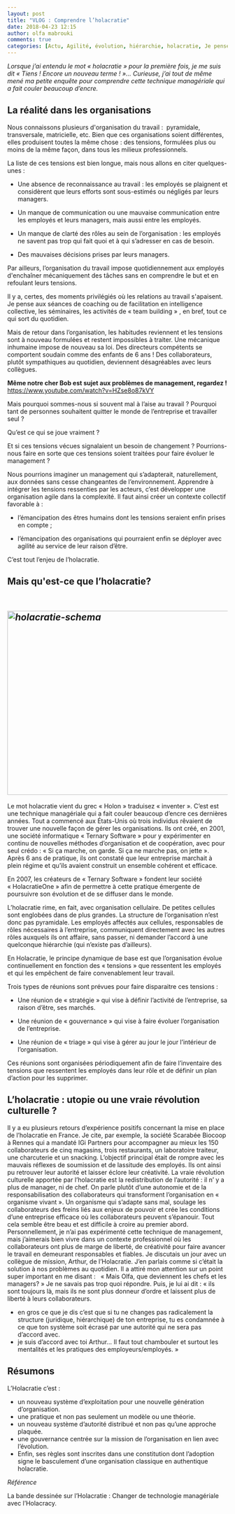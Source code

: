 ```yaml
---
layout: post
title: "VLOG : Comprendre l’holacratie"
date: 2018-04-23 12:15
author: olfa mabrouki
comments: true
categories: [Actu, Agilité, évolution, hiérarchie, holacratie, Je pense donc je blogue, management, organisation, pratique, système, tension, travail]
---
```

<em>Lorsque j’ai entendu le mot « holacratie » pour la première fois, je me suis dit « Tiens ! Encore un nouveau terme ! »… Curieuse, j’ai tout de même mené ma petite enquête pour comprendre cette technique managériale qui a fait couler beaucoup d’encre.     </em>

<h2>La réalité dans les organisations</h2>

Nous connaissons plusieurs d'organisation du travail :  pyramidale, transversale, matricielle, etc. Bien que ces organisations soient différentes, elles produisent toutes la même chose : des tensions, formulées plus ou moins de la même façon, dans tous les milieux professionnels.

La liste de ces tensions est bien longue, mais nous allons en citer quelques-unes :

<ul>
<li>Une absence de reconnaissance au travail : les employés se plaignent et considèrent que leurs efforts sont sous-estimés ou négligés par leurs managers.</li>
</ul>

<ul>
    <li>Un manque de communication ou une mauvaise communication entre les employés et leurs managers, mais aussi entre les employés.</li>
</ul>

<ul>
    <li>Un manque de clarté des rôles au sein de l’organisation : les employés ne savent pas trop qui fait quoi et à qui s’adresser en cas de besoin.</li>
</ul>

<ul>
    <li>Des mauvaises décisions prises par leurs managers.</li>
</ul>

Par ailleurs, l’organisation du travail impose quotidiennement aux employés d'enchaîner mécaniquement des tâches sans en comprendre le but et en refoulant leurs tensions.

Il y a, certes, des moments privilégiés où les relations au travail s'apaisent. Je pense aux séances de coaching ou de facilitation en intelligence collective, les séminaires, les activités de « team building » , en bref, tout ce qui sort du quotidien.

Mais de retour dans l’organisation, les habitudes reviennent et les tensions sont à nouveau formulées et restent impossibles à traiter. Une mécanique inhumaine impose de nouveau sa loi. Des directeurs compétents se comportent soudain comme des enfants de 6 ans ! Des collaborateurs, plutôt sympathiques au quotidien, deviennent désagréables avec leurs collègues.

<strong>Même notre cher Bob est sujet aux problèmes de management, regardez !</strong>
 https://www.youtube.com/watch?v=HZse8o87kVY

Mais pourquoi sommes-nous si souvent mal à l’aise au travail ? Pourquoi tant de personnes souhaitent quitter le monde de l’entreprise et travailler seul ?

Qu’est ce qui se joue vraiment ?

Et si ces tensions vécues signalaient un besoin de changement ? Pourrions-nous faire en sorte que ces tensions soient traitées pour faire évoluer le management ?

Nous pourrions imaginer un management qui s’adapterait, naturellement, aux données sans cesse changeantes de l’environnement. Apprendre à intégrer les tensions ressenties par les acteurs, c’est développer une organisation agile dans la complexité. Il faut ainsi créer un contexte collectif favorable à :

<ul>
    <li>l’émancipation des êtres humains dont les tensions seraient enfin prises en compte ;</li>
</ul>

<ul>
    <li>l’émancipation des organisations qui pourraient enfin se déployer avec agilité au service de leur raison d’être.</li>
</ul>

C’est tout l’enjeu de l’holacratie.

<h2>Mais qu'est-ce que l’holacratie?</h2>

<h2><em> <a href="http://www.arolla.fr/blog/wp-content/uploads/2017/11/holacratie.png"><img class="wp-image-4820 aligncenter" src="http://www.arolla.fr/blog/wp-content/uploads/2017/11/holacratie-150x150.png" alt="holacratie-schema" width="561" height="421" /></a></em></h2>

Le mot holacratie vient du grec « Holon » traduisez « inventer ». C’est est une technique managériale qui a fait couler beaucoup d’encre ces dernières années. Tout a commencé aux États-Unis où trois individus rêvaient de trouver une nouvelle façon de gérer les organisations. Ils ont créé, en 2001, une société informatique « Ternary Software » pour y expérimenter en continu de nouvelles méthodes d’organisation et de coopération, avec pour seul crédo : « Si ça marche, on garde. Si ça ne marche pas, on jette ». Après 6 ans de pratique, ils ont constaté que leur entreprise marchait à plein régime et qu’ils avaient construit un ensemble cohérent et efficace.

En 2007, les créateurs de « Ternary Software » fondent leur société « HolacratieOne » afin de permettre à cette pratique émergente de poursuivre son évolution et de se diffuser dans le monde.

L’holacratie rime, en fait, avec organisation cellulaire. De petites cellules sont englobées dans de plus grandes. La structure de l’organisation n’est donc pas pyramidale. Les employés affectés aux cellules, responsables de rôles nécessaires à l’entreprise, communiquent directement avec les autres rôles auxquels ils ont affaire, sans passer, ni demander l’accord à une quelconque hiérarchie (qui n’existe pas d’ailleurs).

En Holacratie, le principe dynamique de base est que l’organisation évolue continuellement en fonction des « tensions » que ressentent les employés et qui les empêchent de faire convenablement leur travail.

Trois types de réunions sont prévues pour faire disparaitre ces tensions :

<ul>
    <li>Une réunion de « stratégie » qui vise à définir l’activité de l’entreprise, sa raison d’être, ses marchés.</li>
</ul>

<ul>
    <li>Une réunion de « gouvernance » qui vise à faire évoluer l’organisation de l’entreprise.</li>
</ul>

<ul>
    <li>Une réunion de « triage » qui vise à gérer au jour le jour l’intérieur de l’organisation.</li>
</ul>

Ces réunions sont organisées périodiquement afin de faire l’inventaire des tensions que ressentent les employés dans leur rôle et de définir un plan d’action pour les supprimer.

<h2><b>L’holacratie : utopie ou une vraie révolution culturelle ? </b></h2>

Il y a eu plusieurs retours d’expérience positifs concernant la mise en place de l’holacratie en France. Je cite, par exemple, la société Scarabée Biocoop à Rennes qui a mandaté IGi Partners pour accompagner au mieux les 150 collaborateurs de cinq magasins, trois restaurants, un laboratoire traiteur, une charcuterie et un snacking. L’objectif principal était de rompre avec les mauvais réflexes de soumission et de lassitude des employés. Ils ont ainsi pu retrouver leur autorité et laisser éclore leur créativité.
La vraie révolution culturelle apportée par l’holacratie est la redistribution de l’autorité : il n’ y a plus de manager, ni de chef. On parle plutôt d’une autonomie et de la responsabilisation des collaborateurs qui transforment l’organisation en « organisme vivant ». Un organisme qui s’adapte sans mal, soulage les collaborateurs des freins liés aux enjeux de pouvoir et crée les conditions d’une entreprise efficace où les collaborateurs peuvent s’épanouir. Tout cela semble être beau et est difficile à croire au premier abord. Personnellement, je n’ai pas expérimenté cette technique de management, mais j’aimerais bien vivre dans un contexte professionnel où les collaborateurs ont plus de marge de liberté, de créativité pour faire avancer le travail en demeurant responsables et fiables.
Je discutais un jour avec un collègue de mission, Arthur, de l’Holacratie. J’en parlais comme si c’était la solution à nos problèmes au quotidien. Il a attiré mon attention sur un point super important en me disant :  
« Mais Olfa, que deviennent les chefs et les managers? » Je ne savais pas trop quoi répondre. 
Puis, je lui ai dit : « ils sont toujours là, mais ils ne sont plus donneur d’ordre et laissent plus de liberté à leurs collaborateurs. 
- en gros ce que je dis c’est que si tu ne changes pas radicalement la structure (juridique, hiérarchique) de ton entreprise, tu es condamnée à ce que ton système soit écrasé par une autorité qui ne sera pas d’accord avec.
- je suis d’accord avec toi Arthur… Il faut tout chambouler et surtout les mentalités et les pratiques des employeurs/employés. »

<h2>Résumons</h2>

L’Holacratie c’est :

<ul>
    <li>un nouveau système d’exploitation pour une nouvelle génération d’organisation.</li>
    <li>une pratique et non pas seulement un modèle ou une théorie.</li>
    <li>un nouveau système d’autorité distribué et non pas qu’une approche plaquée.</li>
    <li>une gouvernance centrée sur la mission de l’organisation en lien avec l’évolution.</li>
    <li>Enfin, ses règles sont inscrites dans une constitution dont l’adoption signe le basculement d’une organisation classique en authentique holacratie.</li>
</ul>

<em>Référence</em>

La bande dessinée sur l’Holacratie : Changer de technologie managériale avec l’Holacracy.
